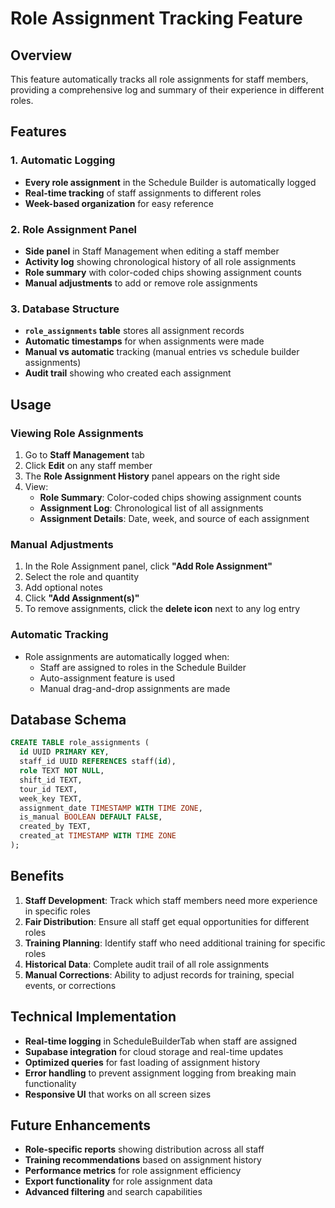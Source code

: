 # Role Assignment Tracking Feature

## Overview
This feature automatically tracks all role assignments for staff members, providing a comprehensive log and summary of their experience in different roles.

## Features

### 1. Automatic Logging
- **Every role assignment** in the Schedule Builder is automatically logged
- **Real-time tracking** of staff assignments to different roles
- **Week-based organization** for easy reference

### 2. Role Assignment Panel
- **Side panel** in Staff Management when editing a staff member
- **Activity log** showing chronological history of all role assignments
- **Role summary** with color-coded chips showing assignment counts
- **Manual adjustments** to add or remove role assignments

### 3. Database Structure
- **`role_assignments` table** stores all assignment records
- **Automatic timestamps** for when assignments were made
- **Manual vs automatic** tracking (manual entries vs schedule builder assignments)
- **Audit trail** showing who created each assignment

## Usage

### Viewing Role Assignments
1. Go to **Staff Management** tab
2. Click **Edit** on any staff member
3. The **Role Assignment History** panel appears on the right side
4. View:
   - **Role Summary**: Color-coded chips showing assignment counts
   - **Assignment Log**: Chronological list of all assignments
   - **Assignment Details**: Date, week, and source of each assignment

### Manual Adjustments
1. In the Role Assignment panel, click **"Add Role Assignment"**
2. Select the role and quantity
3. Add optional notes
4. Click **"Add Assignment(s)"**
5. To remove assignments, click the **delete icon** next to any log entry

### Automatic Tracking
- Role assignments are automatically logged when:
  - Staff are assigned to roles in the Schedule Builder
  - Auto-assignment feature is used
  - Manual drag-and-drop assignments are made

## Database Schema

```sql
CREATE TABLE role_assignments (
  id UUID PRIMARY KEY,
  staff_id UUID REFERENCES staff(id),
  role TEXT NOT NULL,
  shift_id TEXT,
  tour_id TEXT,
  week_key TEXT,
  assignment_date TIMESTAMP WITH TIME ZONE,
  is_manual BOOLEAN DEFAULT FALSE,
  created_by TEXT,
  created_at TIMESTAMP WITH TIME ZONE
);
```

## Benefits

1. **Staff Development**: Track which staff members need more experience in specific roles
2. **Fair Distribution**: Ensure all staff get equal opportunities for different roles
3. **Training Planning**: Identify staff who need additional training for specific roles
4. **Historical Data**: Complete audit trail of all role assignments
5. **Manual Corrections**: Ability to adjust records for training, special events, or corrections

## Technical Implementation

- **Real-time logging** in ScheduleBuilderTab when staff are assigned
- **Supabase integration** for cloud storage and real-time updates
- **Optimized queries** for fast loading of assignment history
- **Error handling** to prevent assignment logging from breaking main functionality
- **Responsive UI** that works on all screen sizes

## Future Enhancements

- **Role-specific reports** showing distribution across all staff
- **Training recommendations** based on assignment history
- **Performance metrics** for role assignment efficiency
- **Export functionality** for role assignment data
- **Advanced filtering** and search capabilities
